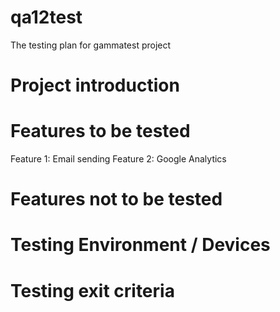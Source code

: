 # qa12test
The testing plan for gammatest project

# Project introduction

# Features to be tested 

Feature 1: Email sending
Feature 2: Google Analytics

# Features not to be tested

# Testing Environment / Devices

# Testing exit criteria
